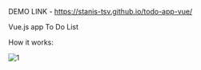 DEMO LINK - https://stanis-tsv.github.io/todo-app-vue/

Vue.js app To Do List

How it works:

![1](https://user-images.githubusercontent.com/97790288/149623227-2e1a981e-7aeb-4abe-9cfa-14bad060cf88.gif)
